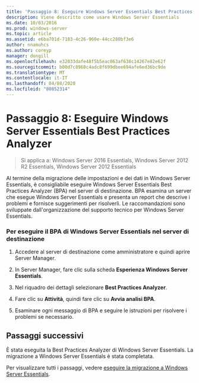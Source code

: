 ```yaml
---
title: 'Passaggio 8: Eseguire Windows Server Essentials Best Practices Analyzer'
description: Viene descritto come usare Windows Server Essentials
ms.date: 10/03/2016
ms.prod: windows-server
ms.topic: article
ms.assetid: e6ba701d-7183-4c26-960e-44cc280bf3e6
author: nnamuhcs
ms.author: coreyp
manager: dongill
ms.openlocfilehash: e32033dafe48f5b5eac063af638c14267e82e62f
ms.sourcegitcommit: b00d7c8968c4adc8f699dbee694afe6ed36bc9de
ms.translationtype: MT
ms.contentlocale: it-IT
ms.lasthandoff: 04/08/2020
ms.locfileid: "80852314"
---
```

# <a name="step-8-run-the-windows-server-essentials-best-practices-analyzer"></a>Passaggio 8: Eseguire Windows Server Essentials Best Practices Analyzer

>Si applica a: Windows Server 2016 Essentials, Windows Server 2012 R2 Essentials, Windows Server 2012 Essentials

Al termine della migrazione delle impostazioni e dei dati in Windows Server Essentials, è consigliabile eseguire Windows Server Essentials Best Practices Analyzer (BPA) nel server di destinazione. BPA esamina un server che esegue Windows Server Essentials e presenta un report che descrive i problemi e fornisce suggerimenti per risolverli. Le raccomandazioni sono sviluppate dall'organizzazione del supporto tecnico per Windows Server Essentials.  
  
### <a name="to-run-the--windows-server-essentials-bpa-on-the-destination-server"></a>Per eseguire il BPA di Windows Server Essentials nel server di destinazione  
  
1.  Accedere al server di destinazione come amministratore e quindi aprire Server Manager.  
  
2.  In Server Manager, fare clic sulla scheda **Esperienza Windows Server Essentials**.  
  
3.  Nel riquadro dei dettagli selezionare **Best Practices Analyzer**.  
  
4.  Fare clic su **Attività**, quindi fare clic su **Avvia analisi BPA**.  
  
5.  Esaminare ogni messaggio di BPA e seguire le istruzioni per risolvere i problemi se necessario.  
  
## <a name="next-steps"></a>Passaggi successivi  
 È stata eseguita la Best Practices Analyzer di Windows Server Essentials. La migrazione a Windows Server Essentials è stata completata.  
  

Per visualizzare tutti i passaggi, vedere [eseguire la migrazione a Windows Server Essentials](Migrate-from-Previous-Versions-to-Windows-Server-Essentials-or-Windows-Server-Essentials-Experience.md).

